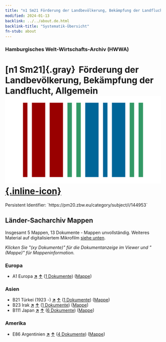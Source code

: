 ```yaml
---
title: "n1 Sm21 Förderung der Landbevölkerung, Bekämpfung der Landflucht, Allgemein"
modified: 2024-01-13
backlink: ../../about.de.html
backlink-title: "Systematik-Übersicht"
fn-stub: about
---
```


### Hamburgisches Welt-Wirtschafts-Archiv (HWWA)

# [n1 Sm21]{.gray}&#8201; Förderung der Landbevölkerung, Bekämpfung der Landflucht, Allgemein &#160; [![Wikidata](/images/Wikidata-logo.svg "Wikidata"){.inline-icon}](http://www.wikidata.org/entity/Q104710408)

<div class="hint">Persistent Identifier: `https://pm20.zbw.eu/category/subject/i/144953`</div>







## Länder-Sacharchiv Mappen






Insgesamt 5 Mappen, 13 Dokumente - Mappen unvollständig. Weiteres Material auf digitalisiertem Mikrofilm [siehe unten](#filmsections).

_Klicken Sie "(xy Dokumente)" für die Dokumentanzeige im Viewer und "(Mappe)" für Mappeninformation._




### Europa

- A1 Europa [**&nearr;**](../../../geo/i/140892/about.de.html "Europa (alle Mappen)") [**&uarr;**](../../../geo/about.de.html#A1 "Ländersystematik") (<a href="https://pm20.zbw.eu/iiifview/folder/sh/140892,144953" title="über: Europa : Förderung der Landbevölkerung, Bekämpfung der Landflucht, Allgemein" target="_blank">1 Dokumente</a>) ([Mappe](../../../../folder/sh/1408xx/140892/1449xx/144953/about.de.html))

### Asien

- B21 Türkei (1923 -) [**&nearr;**](../../../geo/i/141111/about.de.html "Türkei (1923 -) (alle Mappen)") [**&uarr;**](../../../geo/about.de.html#B21 "Ländersystematik") (<a href="https://pm20.zbw.eu/iiifview/folder/sh/141111,144953" title="über: Türkei (1923 -) : Förderung der Landbevölkerung, Bekämpfung der Landflucht, Allgemein" target="_blank">1 Dokumente</a>) ([Mappe](../../../../folder/sh/1411xx/141111/1449xx/144953/about.de.html))
- B23 Irak [**&nearr;**](../../../geo/i/141113/about.de.html "Irak (alle Mappen)") [**&uarr;**](../../../geo/about.de.html#B23 "Ländersystematik") (<a href="https://pm20.zbw.eu/iiifview/folder/sh/141113,144953" title="über: Irak : Förderung der Landbevölkerung, Bekämpfung der Landflucht, Allgemein" target="_blank">1 Dokumente</a>) ([Mappe](../../../../folder/sh/1411xx/141113/1449xx/144953/about.de.html))
- B111 Japan [**&nearr;**](../../../geo/i/141272/about.de.html "Japan (alle Mappen)") [**&uarr;**](../../../geo/about.de.html#B111 "Ländersystematik") (<a href="https://pm20.zbw.eu/iiifview/folder/sh/141272,144953" title="über: Japan : Förderung der Landbevölkerung, Bekämpfung der Landflucht, Allgemein" target="_blank">6 Dokumente</a>) ([Mappe](../../../../folder/sh/1412xx/141272/1449xx/144953/about.de.html))

### Amerika

- E86 Argentinien [**&nearr;**](../../../geo/i/141692/about.de.html "Argentinien (alle Mappen)") [**&uarr;**](../../../geo/about.de.html#E86 "Ländersystematik") (<a href="https://pm20.zbw.eu/iiifview/folder/sh/141692,144953" title="über: Argentinien : Förderung der Landbevölkerung, Bekämpfung der Landflucht, Allgemein" target="_blank">4 Dokumente</a>) ([Mappe](../../../../folder/sh/1416xx/141692/1449xx/144953/about.de.html))



<a id="filmsections" />














